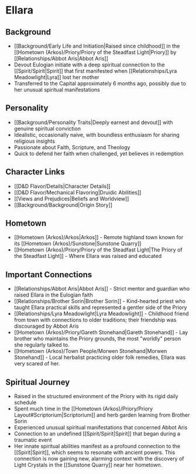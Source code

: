 # Ellara

## Background

- [[Background/Early Life and Initiation|Raised since childhood]] in the [[Hometown (Arkos)/Priory/Priory of the Steadfast Light|Priory]] by [[Relationships/Abbot Aris|Abbot Aris]]
- Devout Eulogian initiate with a deep spiritual connection to the [[Spirit/Spirit|Spirit]] that first manifested when [[Relationships/Lyra Meadowlight|Lyra]] lost her mother
- Transferred to the Capital approximately 6 months ago, possibly due to her unusual spiritual manifestations

## Personality

- [[Background/Personality Traits|Deeply earnest and devout]] with genuine spiritual conviction
- Idealistic, occasionally naive, with boundless enthusiasm for sharing religious insights
- Passionate about Faith, Scripture, and Theology
- Quick to defend her faith when challenged, yet believes in redemption
  
## Character Links
- [[D&D Flavor/Details|Character Details]]
- [[D&D Flavor/Mechanical Flavoring|Druidic Abilities]]
- [[Views and Prejudices|Beliefs and Worldview]]
- [[Background/Background|Origin Story]]
## Hometown

- [[Hometown (Arkos)/Arkos|Arkos]] - Remote highland town known for its [[Hometown (Arkos)/Sunstone|Sunstone Quarry]]
- [[Hometown (Arkos)/Priory/Priory of the Steadfast Light|The Priory of the Steadfast Light]] - Where Ellara was raised and educated

## Important Connections

- [[Relationships/Abbot Aris|Abbot Aris]] - Strict mentor and guardian who raised Ellara in the Eulogian faith
- [[Relationships/Brother Sorin|Brother Sorin]] - Kind-hearted priest who taught Ellara practical skills and represented a gentler side of the Priory
- [[Relationships/Lyra Meadowlight|Lyra Meadowlight]] - Childhood friend from town with connections to older traditions; their friendship was discouraged by Abbot Aris
- [[Hometown (Arkos)/Priory/Gareth Stonehand|Gareth Stonehand]] - Lay brother who maintains the Priory grounds, the most "worldly" person she regularly talked to.
- [[Hometown (Arkos)/Town People/Morwen Stonehand|Morwen Stonehand]] - Local herbalist practicing older folk remedies, Ellara was very scared of her.

## Spiritual Journey

- Raised in the structured environment of the Priory with its rigid daily schedule
- Spent much time in the [[Hometown (Arkos)/Priory/Priory Layout#Scriptorium|Scriptorium]] and herb garden learning from Brother Sorin
- Experienced unusual spiritual manifestations that concerned Abbot Aris
- Connection to an undefined [[Spirit/Spirit|Spirit]] that began during a traumatic event
- Her innate spiritual abilities manifest as a profound connection to the [[Spirit|Spirit]], which seems to resonate with ancient powers. This connection is now gaining new, alarming context with the discovery of Light Crystals in the [[Sunstone Quarry]] near her hometown.